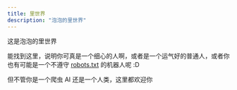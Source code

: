 ```yaml
---
title: 里世界
description: "泡泡的里世界"
---
```


这是泡泡的里世界

能找到这里，说明你可真是一个细心的人啊，或者是一个运气好的普通人，或者你也有可能是一个不遵守 [robots.txt](/robots.txt) 的机器人呢 :D

但不管你是一个爬虫 AI 还是一个人类，这里都欢迎你
